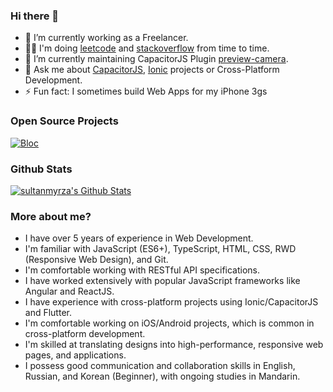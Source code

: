 ### Hi there 👋

- 🔭 I’m currently working as a Freelancer.
- 👨‍🎓 I'm doing [leetcode](https://leetcode.com/sultanmyrza/) and [stackoverflow](https://stackoverflow.com/users/6133329/sultanmyrza) from time to time.
- 🌱 I’m currently maintaining CapacitorJS Plugin [preview-camera](https://github.com/sultanmyrza/preview-camera).
- 💬 Ask me about [CapacitorJS](https://capacitorjs.com/), [Ionic](https://ionicframework.com/) projects or Cross-Platform Development.
- ⚡ Fun fact: I sometimes build Web Apps for my iPhone 3gs

### Open Source Projects

[![Bloc](https://github-readme-stats.vercel.app/api/pin/?username=sultanmyrza&repo=preview-camera)](https://github.com/sultanmyrza/preview-camera)

### Github Stats

[![sultanmyrza's Github Stats](https://github-readme-stats.vercel.app/api?username=sultanmyrza&count_private=true&theme=default&show_icons=true)](https://github.com/sultanmyrza)

### More about me?

- I have over 5 years of experience in Web Development.
- I'm familiar with JavaScript (ES6+), TypeScript, HTML, CSS, RWD (Responsive Web Design), and Git.
- I'm comfortable working with RESTful API specifications.
- I have worked extensively with popular JavaScript frameworks like Angular and ReactJS.
- I have experience with cross-platform projects using Ionic/CapacitorJS and Flutter.
- I'm comfortable working on iOS/Android projects, which is common in cross-platform development.
- I'm skilled at translating designs into high-performance, responsive web pages, and applications.
- I possess good communication and collaboration skills in English, Russian, and Korean (Beginner), with ongoing studies in Mandarin.
